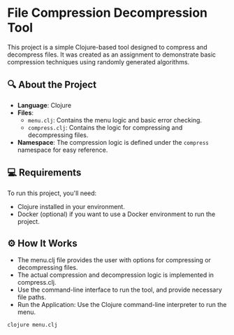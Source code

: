 # File Compression Decompression Tool
This project is a simple Clojure-based tool designed to compress and decompress files. It was created as an assignment to demonstrate basic compression techniques using randomly generated algorithms.

## 🔍 About the Project
- **Language**: Clojure
- **Files**:
  - `menu.clj`: Contains the menu logic and basic error checking.
  - `compress.clj`: Contains the logic for compressing and decompressing files.
- **Namespace**: The compression logic is defined under the `compress` namespace for easy reference. 

## 💻 Requirements
To run this project, you'll need:
- Clojure installed in your environment.
- Docker (optional) if you want to use a Docker environment to run the project.

## ⚙️ How It Works
- The menu.clj file provides the user with options for compressing or decompressing files.
- The actual compression and decompression logic is implemented in compress.clj.
- Use the command-line interface to run the tool, and provide necessary file paths.
- Run the Application: Use the Clojure command-line interpreter to run the menu.
```bash
clojure menu.clj
```

